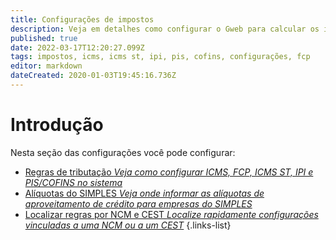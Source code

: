 ```yaml
---
title: Configurações de impostos
description: Veja em detalhes como configurar o Gweb para calcular os impostos nos documentos fiscais
published: true
date: 2022-03-17T12:20:27.099Z
tags: impostos, icms, icms st, ipi, pis, cofins, configurações, fcp
editor: markdown
dateCreated: 2020-01-03T19:45:16.736Z
---
```


# Introdução

Nesta seção das configurações você pode configurar:

- [Regras de tributação *Veja como configurar ICMS, FCP, ICMS ST, IPI e PIS/COFINS no sistema*](regras-de-tributacao)
- [Alíquotas do SIMPLES *Veja onde informar as alíquotas de aproveitamento de crédito para empresas do SIMPLES*](simples)
- [Localizar regras por NCM e CEST *Localize rapidamente configurações vinculadas a uma NCM ou a um CEST*](localizar-regras)
{.links-list}
